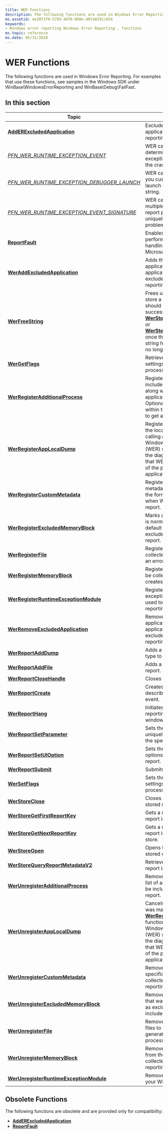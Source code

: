 ```yaml
---
title: WER Functions
description: The following functions are used in Windows Error Reporting.
ms.assetid: 4e28f379-5793-4d76-898e-d87a0291c034
keywords:
- Windows error reporting Windows Error Reporting , functions
ms.topic: reference
ms.date: 05/31/2018
---
```


# WER Functions

The following functions are used in Windows Error Reporting. For examples that use these functions, see samples in the Windows SDK under WinBase\\WindowsErrorReporting and WinBase\\Debug\\FailFast.

## In this section



| Topic                                                                                                               | Description                                                                                                                                                                                                                                                                                                                        |
|---------------------------------------------------------------------------------------------------------------------|------------------------------------------------------------------------------------------------------------------------------------------------------------------------------------------------------------------------------------------------------------------------------------------------------------------------------------|
| [**AddERExcludedApplication**](/windows/desktop/api/ErrorRep/nf-errorrep-adderexcludedapplicationa)<br/>                                             | Excludes the specified application from error reporting.<br/>                                                                                                                                                                                                                                                                |
| [*PFN\_WER\_RUNTIME\_EXCEPTION\_EVENT*](/windows/desktop/api/Werapi/nc-werapi-pfn_wer_runtime_exception_event)<br/>                          | WER calls this function to determine whether the exception handler is claiming the crash.<br/>                                                                                                                                                                                                                               |
| [*PFN\_WER\_RUNTIME\_EXCEPTION\_DEBUGGER\_LAUNCH*](/windows/desktop/api/Werapi/nc-werapi-pfn_wer_runtime_exception_debugger_launch)<br/> | WER calls this function to let you customize the debugger launch options and launch string.<br/>                                                                                                                                                                                                                             |
| [*PFN\_WER\_RUNTIME\_EXCEPTION\_EVENT\_SIGNATURE*](/windows/desktop/api/Werapi/nc-werapi-pfn_wer_runtime_exception_event_signature)<br/>      | WER can call this function multiple times to get the report parameters that uniquely describe the problem.<br/>                                                                                                                                                                                                              |
| [**ReportFault**](/windows/desktop/api/ErrorRep/nf-errorrep-reportfault)<br/>                                                                       | Enables an application that performs its own exception handling to report faults to Microsoft.<br/>                                                                                                                                                                                                                          |
| [**WerAddExcludedApplication**](/windows/desktop/api/Werapi/nf-werapi-weraddexcludedapplication)<br/>                                           | Adds the specified application to the list of applications that are to be excluded from error reporting.<br/>                                                                                                                                                                                                                |
| [**WerFreeString**](/windows/desktop/api/Werapi/nf-werapi-werfreestring)<br/>                                                                   | Frees up the memory used to store a report key string. This should be called after each successive call to [**WerStoreGetFirstReportKey**](/windows/desktop/api/Werapi/nf-werapi-werstoregetfirstreportkey) or [**WerStoreGetNextReportKey**](/windows/desktop/api/Werapi/nf-werapi-werstoregetnextreportkey), once the particular report key string has been used and is no longer needed.<br/> |
| [**WerGetFlags**](/windows/desktop/api/Werapi/nf-werapi-wergetflags)<br/>                                                                       | Retrieves the fault reporting settings for the specified process.<br/>                                                                                                                                                                                                                                                       |
| [**WerRegisterAdditionalProcess**](/windows/desktop/api/Werapi/nf-werapi-werregisteradditionalprocess)<br/>                                     | Registers a process to be included in the error report along with the main application process. Optionally specifies a thread within that registered process to get additional data from.<br/>                                                                                                                               |
| [**WerRegisterAppLocalDump**](/windows/desktop/api/Werapi/nf-werapi-werregisterapplocaldump)<br/>                                               | Registers a path relative to the local app store for the calling application where Windows Error Reporting (WER) should save a copy of the diagnostic memory dump that WER collects when one of the processes for the application stops responding.<br/>                                                                     |
| [**WerRegisterCustomMetadata**](/windows/desktop/api/Werapi/nf-werapi-werregistercustommetadata)<br/>                                           | Registers app-specific metadata to be collected (in the form of key/value strings) when WER creates an error report.<br/>                                                                                                                                                                                                    |
| [**WerRegisterExcludedMemoryBlock**](/windows/desktop/api/Werapi/nf-werapi-werregisterexcludedmemoryblock)<br/>                                 | Marks a memory block (that is normally included by default in error reports) to be excluded from the error report.<br/>                                                                                                                                                                                                      |
| [**WerRegisterFile**](/windows/desktop/api/Werapi/nf-werapi-werregisterfile)<br/>                                                               | Registers a file to be collected when WER creates an error report.<br/>                                                                                                                                                                                                                                                      |
| [**WerRegisterMemoryBlock**](/windows/desktop/api/Werapi/nf-werapi-werregistermemoryblock)<br/>                                                 | Registers a memory block to be collected when WER creates an error report.<br/>                                                                                                                                                                                                                                              |
| [**WerRegisterRuntimeExceptionModule**](/windows/desktop/api/Werapi/nf-werapi-werregisterruntimeexceptionmodule)<br/>                           | Registers a custom runtime exception handler that is used to provide custom error reporting for crashes.<br/>                                                                                                                                                                                                                |
| [**WerRemoveExcludedApplication**](/windows/desktop/api/Werapi/nf-werapi-werremoveexcludedapplication)<br/>                                     | Removes the specified application from the list of applications that are to be excluded from error reporting.<br/>                                                                                                                                                                                                           |
| [**WerReportAddDump**](/windows/desktop/api/Werapi/nf-werapi-werreportadddump)<br/>                                                             | Adds a dump of the specified type to the specified report.<br/>                                                                                                                                                                                                                                                              |
| [**WerReportAddFile**](/windows/desktop/api/Werapi/nf-werapi-werreportaddfile)<br/>                                                             | Adds a file to the specified report.<br/>                                                                                                                                                                                                                                                                                    |
| [**WerReportCloseHandle**](/windows/desktop/api/Werapi/nf-werapi-werreportclosehandle)<br/>                                                     | Closes the specified report.<br/>                                                                                                                                                                                                                                                                                            |
| [**WerReportCreate**](/windows/desktop/api/Werapi/nf-werapi-werreportcreate)<br/>                                                               | Creates a problem report that describes an application event.<br/>                                                                                                                                                                                                                                                           |
| [**WerReportHang**](/windows/desktop/api/ErrorRep/nf-errorrep-werreporthang)<br/>                                                                   | Initiates "no response" reporting on the specified window.<br/>                                                                                                                                                                                                                                                              |
| [**WerReportSetParameter**](/windows/desktop/api/Werapi/nf-werapi-werreportsetparameter)<br/>                                                   | Sets the parameters that uniquely identify an event for the specified report.<br/>                                                                                                                                                                                                                                           |
| [**WerReportSetUIOption**](/windows/desktop/api/Werapi/nf-werapi-werreportsetuioption)<br/>                                                     | Sets the user interface options for the specified report.<br/>                                                                                                                                                                                                                                                               |
| [**WerReportSubmit**](/windows/desktop/api/Werapi/nf-werapi-werreportsubmit)<br/>                                                               | Submits the specified report.<br/>                                                                                                                                                                                                                                                                                           |
| [**WerSetFlags**](/windows/desktop/api/Werapi/nf-werapi-wersetflags)<br/>                                                                       | Sets the fault reporting settings for the current process.<br/>                                                                                                                                                                                                                                                              |
| [**WerStoreClose**](/windows/desktop/api/Werapi/nf-werapi-werstoreclose)<br/>                                                                   | Closes the collection of stored reports.<br/>                                                                                                                                                                                                                                                                                |
| [**WerStoreGetFirstReportKey**](/windows/desktop/api/Werapi/nf-werapi-werstoregetfirstreportkey)<br/>                                           | Gets a reference to the first report in the report store.<br/>                                                                                                                                                                                                                                                               |
| [**WerStoreGetNextReportKey**](/windows/desktop/api/Werapi/nf-werapi-werstoregetnextreportkey)<br/>                                             | Gets a reference to the next report in the error report store.<br/>                                                                                                                                                                                                                                                          |
| [**WerStoreOpen**](/windows/desktop/api/Werapi/nf-werapi-werstoreopen)<br/>                                                                     | Opens the collection of stored error reports.<br/>                                                                                                                                                                                                                                                                           |
| [**WerStoreQueryReportMetadataV2**](/windows/desktop/api/Werapi/nf-werapi-werstorequeryreportmetadatav2)<br/>                                   | Retrieves metadata about a report in the store.<br/>                                                                                                                                                                                                                                                                         |
| [**WerUnregisterAdditionalProcess**](/windows/desktop/api/Werapi/nf-werapi-werunregisteradditionalprocess)<br/>                                 | Removes a process from the list of additional processes to be included in the error report.<br/>                                                                                                                                                                                                                             |
| [**WerUnregisterAppLocalDump**](/windows/desktop/api/Werapi/nf-werapi-werunregisterapplocaldump)<br/>                                           | Cancels the registration that was made by calling the [**WerRegisterAppLocalDump**](/windows/desktop/api/Werapi/nf-werapi-werregisterapplocaldump) function to specify that Windows Error Reporting (WER) should save a copy of the diagnostic memory dump that WER collects when one of the processes for the application stops responding.<br/>              |
| [**WerUnregisterCustomMetadata**](/windows/desktop/api/Werapi/nf-werapi-werunregistercustommetadata)<br/>                                       | Removes an item of app-specific metadata being collected during error reporting for the application.<br/>                                                                                                                                                                                                                    |
| [**WerUnregisterExcludedMemoryBlock**](/windows/desktop/api/Werapi/nf-werapi-werunregisterexcludedmemoryblock)<br/>                             | Removes a memory block that was previously marked as excluded (it will again be included in error reports).<br/>                                                                                                                                                                                                             |
| [**WerUnregisterFile**](/windows/desktop/api/Werapi/nf-werapi-werunregisterfile)<br/>                                                           | Removes a file from the list of files to be added to reports generated for the current process.<br/>                                                                                                                                                                                                                         |
| [**WerUnregisterMemoryBlock**](/windows/desktop/api/Werapi/nf-werapi-werunregistermemoryblock)<br/>                                             | Removes a memory block from the list of data to be collected during error reporting for the application.<br/>                                                                                                                                                                                                                |
| [**WerUnregisterRuntimeExceptionModule**](/windows/desktop/api/Werapi/nf-werapi-werunregisterruntimeexceptionmodule)<br/>                       | Removes the registration of your WER exception handler.<br/>                                                                                                                                                                                                                                                                 |



 

## Obsolete Functions

The following functions are obsolete and are provided only for compatibility:

-   [**AddERExcludedApplication**](/windows/desktop/api/ErrorRep/nf-errorrep-adderexcludedapplicationa)
-   [**ReportFault**](/windows/desktop/api/ErrorRep/nf-errorrep-reportfault)

 

 





